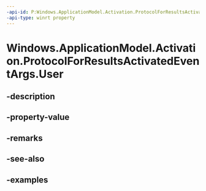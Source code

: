```yaml
---
-api-id: P:Windows.ApplicationModel.Activation.ProtocolForResultsActivatedEventArgs.User
-api-type: winrt property
---
```


<!-- Property syntax.
public User User { get; }
-->

# Windows.ApplicationModel.Activation.ProtocolForResultsActivatedEventArgs.User

## -description

## -property-value

## -remarks

## -see-also

## -examples

